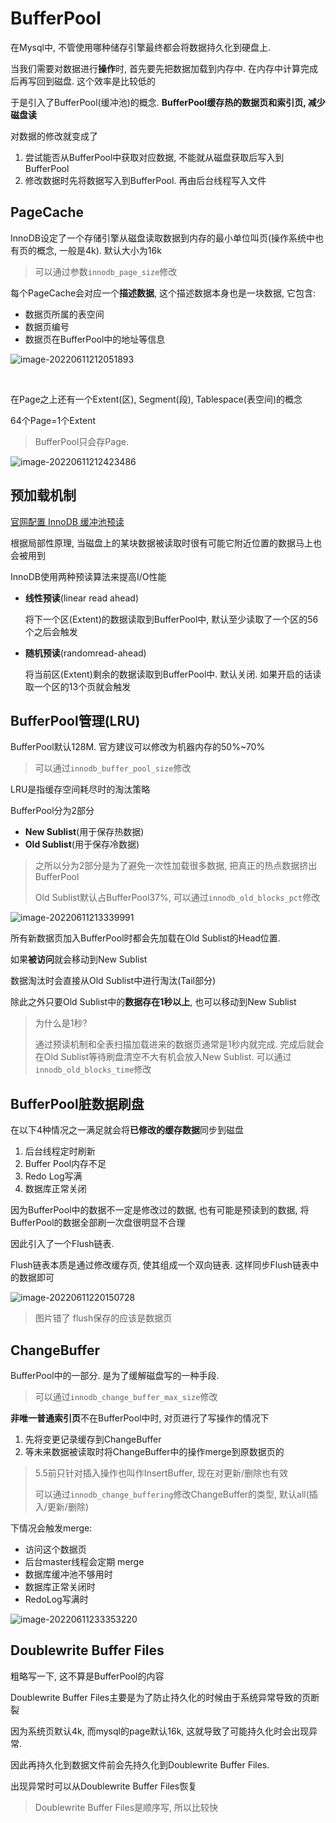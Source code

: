 # BufferPool

在Mysql中, 不管使用哪种储存引擎最终都会将数据持久化到硬盘上.

当我们需要对数据进行**操作**时, 首先要先把数据加载到内存中. 在内存中计算完成后再写回到磁盘. 这个效率是比较低的

于是引入了BufferPool(缓冲池)的概念. **BufferPool缓存热的数据页和索引页, 减少磁盘读**

对数据的修改就变成了

1. 尝试能否从BufferPool中获取对应数据, 不能就从磁盘获取后写入到BufferPool
2. 修改数据时先将数据写入到BufferPool. 再由后台线程写入文件



## PageCache

InnoDB设定了一个存储引擎从磁盘读取数据到内存的最小单位叫页(操作系统中也有页的概念, 一般是4k). 默认大小为16k

> 可以通过参数`innodb_page_size`修改

每个PageCache会对应一个**描述数据**, 这个描述数据本身也是一块数据, 它包含: 

* 数据页所属的表空间
* 数据页编号
* 数据页在BufferPool中的地址等信息

![image-20220611212051893](BufferPool.assets/image-20220611212051893.png)

​		

在Page之上还有一个Extent(区), Segment(段), Tablespace(表空间)的概念

64个Page=1个Extent

> BufferPool只会存Page. 

![image-20220611212423486](BufferPool.assets/image-20220611212423486.png)



## 预加载机制

[官网配置 InnoDB 缓冲池预读](https://dev.mysql.com/doc/refman/8.0/en/innodb-performance-read_ahead.html)

根据局部性原理, 当磁盘上的某块数据被读取时很有可能它附近位置的数据马上也会被用到

InnoDB使用两种预读算法来提高I/O性能

* **线性预读**(linear read ahead)

  将下一个区(Extent)的数据读取到BufferPool中, 默认至少读取了一个区的56个之后会触发

* **随机预读**(randomread-ahead)

  将当前区(Extent)剩余的数据读取到BufferPool中. 默认关闭. 如果开启的话读取一个区的13个页就会触发



## BufferPool管理(LRU)

BufferPool默认128M. 官方建议可以修改为机器内存的50%~70%

> 可以通过`innodb_buffer_pool_size`修改

LRU是指缓存空间耗尽时的淘汰策略

BufferPool分为2部分

* **New Sublist**(用于保存热数据)
* **Old Sublist**(用于保存冷数据)

> 之所以分为2部分是为了避免一次性加载很多数据, 把真正的热点数据挤出BufferPool
>
> Old Sublist默认占BufferPool37%, 可以通过`innodb_old_blocks_pct`修改

![image-20220611213339991](BufferPool.assets/image-20220611213339991.png)

所有新数据页加入BufferPool时都会先加载在Old Sublist的Head位置. 

如果**被访问**就会移动到New Sublist

数据淘汰时会直接从Old Sublist中进行淘汰(Tail部分)

除此之外只要Old Sublist中的**数据存在1秒以上**, 也可以移动到New Sublist

> 为什么是1秒? 
>
> 通过预读机制和全表扫描加载进来的数据页通常是1秒内就完成. 完成后就会在Old Sublist等待刷盘清空不大有机会放入New Sublist. 可以通过`innodb_old_blocks_time`修改





## BufferPool脏数据刷盘

在以下4种情况之一满足就会将**已修改的缓存数据**同步到磁盘

1. 后台线程定时刷新
2. Buffer Pool内存不足
3. Redo Log写满
4. 数据库正常关闭

因为BufferPool中的数据不一定是修改过的数据, 也有可能是预读到的数据, 将BufferPool的数据全部刷一次盘很明显不合理

因此引入了一个Flush链表.

Flush链表本质是通过修改缓存页, 使其组成一个双向链表. 这样同步Flush链表中的数据即可

![image-20220611220150728](BufferPool.assets/image-20220611220150728.png)

> 图片错了 flush保存的应该是数据页





## ChangeBuffer

BufferPool中的一部分. 是为了缓解磁盘写的一种手段. 

> 可以通过`innodb_change_buffer_max_size`修改

**非唯一普通索引页**不在BufferPool中时, 对页进行了写操作的情况下

1. 先将变更记录缓存到ChangeBuffer
2. 等未来数据被读取时将ChangeBuffer中的操作merge到原数据页的

> 5.5前只针对插入操作也叫作InsertBuffer, 现在对更新/删除也有效
>
> 可以通过`innodb_change_buffering`修改ChangeBuffer的类型, 默认all(插入/更新/删除)

下情况会触发merge:

- 访问这个数据页
- 后台master线程会定期 merge
- 数据库缓冲池不够用时
- 数据库正常关闭时
- RedoLog写满时

![image-20220611233353220](BufferPool.assets/image-20220611233353220.png)



## Doublewrite Buffer Files

粗略写一下, 这不算是BufferPool的内容

Doublewrite Buffer Files主要是为了防止持久化的时候由于系统异常导致的页断裂

因为系统页默认4k, 而mysql的page默认16k, 这就导致了可能持久化时会出现异常. 

因此再持久化到数据文件前会先持久化到Doublewrite Buffer Files. 

出现异常时可以从Doublewrite Buffer Files恢复

> Doublewrite Buffer Files是顺序写, 所以比较快
